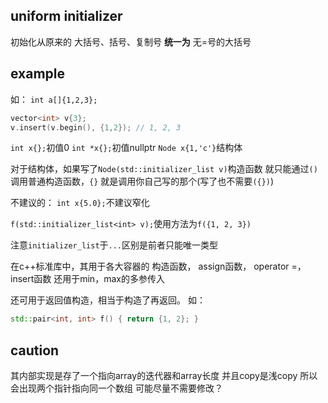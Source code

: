 ## uniform initializer
初始化从原来的 大括号、括号、复制号  **统一为** 无=号的大括号 

## example
如：
`int a[]{1,2,3};`
```c++
vector<int> v{3};
v.insert(v.begin(), {1,2}); // 1, 2, 3
```
`int x{};`初值0
`int *x{};`初值nullptr
`Node x{1,'c'}`结构体

对于结构体，如果写了`Node(std::initializer_list v)`构造函数
就只能通过`()`调用普通构造函数，`{}` 就是调用你自己写的那个(写了也不需要`({})`)

不建议的：
`int x{5.0};`不建议窄化

`f(std::initializer_list<int> v);`使用方法为`f({1, 2, 3})`

注意`initializer_list`于`...`区别是前者只能唯一类型

在c++标准库中，其用于各大容器的 构造函数， assign函数， operator =， insert函数
还用于min，max的多参传入

还可用于返回值构造，相当于构造了再返回。 如：
```c++
std::pair<int, int> f() { return {1, 2}; }
```

## caution
其内部实现是存了一个指向array的迭代器和array长度
并且copy是浅copy
所以会出现两个指针指向同一个数组
可能尽量不需要修改？